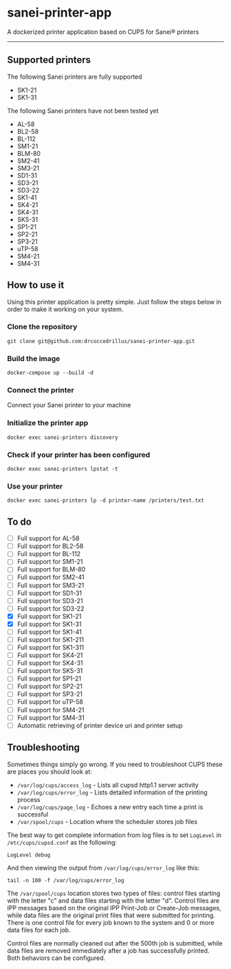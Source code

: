 # sanei-printer-app

A dockerized printer application based on CUPS for Sanei® printers

***

## Supported printers

The following Sanei printers are fully supported

- SK1-21
- SK1-31

The following Sanei printers have not been tested yet
- AL-58
- BL2-58
- BL-112
- SM1-21
- BLM-80
- SM2-41
- SM3-21
- SD1-31
- SD3-21
- SD3-22
- SK1-41
- SK4-21
- SK4-31
- SK5-31
- SP1-21
- SP2-21
- SP3-21
- uTP-58
- SM4-21
- SM4-31

## How to use it

Using this printer application is pretty simple. Just follow the steps below in order to make it working on your system.

### Clone the repository

`git clone git@github.com:drcoccodrillus/sanei-printer-app.git`

### Build the image

`docker-compose up --build -d`

### Connect the printer

Connect your Sanei printer to your machine

### Initialize the printer app

`docker exec sanei-printers discovery`

### Check if your printer has been configured

`docker exec sanei-printers lpstat -t`

### Use your printer

`docker exec sanei-printers lp -d printer-name /printers/test.txt`

## To do

- [ ] Full support for AL-58
- [ ] Full support for BL2-58
- [ ] Full support for BL-112
- [ ] Full support for SM1-21
- [ ] Full support for BLM-80
- [ ] Full support for SM2-41
- [ ] Full support for SM3-21
- [ ] Full support for SD1-31
- [ ] Full support for SD3-21
- [ ] Full support for SD3-22
- [x] Full support for SK1-21
- [x] Full support for SK1-31
- [ ] Full support for SK1-41
- [ ] Full support for SK1-211
- [ ] Full support for SK1-311
- [ ] Full support for SK4-21
- [ ] Full support for SK4-31
- [ ] Full support for SK5-31
- [ ] Full support for SP1-21
- [ ] Full support for SP2-21
- [ ] Full support for SP3-21
- [ ] Full support for uTP-58
- [ ] Full support for SM4-21
- [ ] Full support for SM4-31
- [ ] Automatic retrieving of printer device uri and printer setup

## Troubleshooting

Sometimes things simply go wrong. If you need to troubleshoot CUPS these are places you should look at:
- `/var/log/cups/access_log` - Lists all cupsd http1.1 server activity
- `/var/log/cups/error_log` - Lists detailed information of the printing process
- `/var/log/cups/page_log` - Echoes a new entry each time a print is successful
- `/var/spool/cups` - Location where the scheduler stores job files


The best way to get complete information from log files is to set `LogLevel` in `/etc/cups/cupsd.conf` as the following:

```
LogLevel debug
```

And then viewing the output from `/var/log/cups/error_log` like this:
```
tail -n 100 -f /var/log/cups/error_log
```

The `/var/spool/cups` location stores two types of files: control files starting with the letter "c" and data files starting with the letter "d". Control files are IPP messages based on the original IPP Print-Job or Create-Job messages, while data files are the original print files that were submitted for printing. There is one control file for every job known to the system and 0 or more data files for each job.

Control files are normally cleaned out after the 500th job is submitted, while data files are removed immediately after a job has successfully printed. Both behaviors can be configured.
